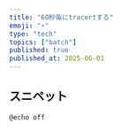 ```yaml
---
title: "60秒毎にtracertする"
emoji: "⚡"
type: "tech"
topics: ["batch"]
published: true
published_at: 2025-06-01
---
```


## スニペット

```batch
@echo off
```
